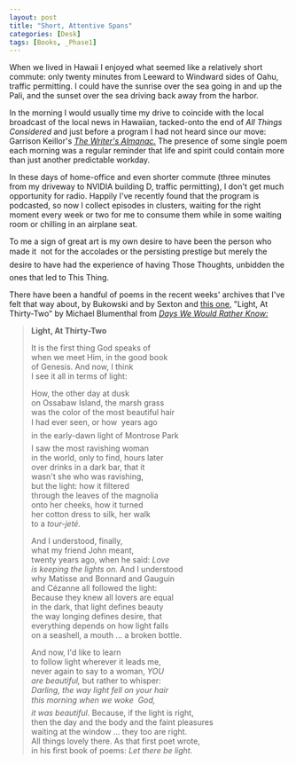 ```yaml
---
layout: post
title: "Short, Attentive Spans"
categories: [Desk]
tags: [Books, _Phase1]
---
```

When we lived in Hawaii I enjoyed what seemed like a relatively short commute: only twenty minutes from Leeward to Windward sides of Oahu, traffic permitting. I could have the sunrise over the sea going in and up the Pali, and the sunset over the sea driving back away from the harbor.

In the morning I would usually time my drive to coincide with the local broadcast of the local news in Hawaiian, tacked-onto the end of <i>All Things Considered</i> and just before a program I had not heard since our move: Garrison Keillor's <a href="http://writersalmanac.publicradio.org/"><i>The Writer's Almanac.</i></a> The presence of some single poem each morning was a regular reminder that life and spirit could contain more than just another predictable workday.

<!--more-->

In these days of home-office and even shorter commute (three minutes from my driveway to NVIDIA building D, traffic permitting), I don't get much opportunity for radio. Happily I've recently found that the program is podcasted, so now I collect episodes in clusters, waiting for the right moment every week or two for me to consume them while in some waiting room or chilling in an airplane seat.

To me a sign of great art is my own desire to have been the person who made it &#151; not for the accolades or the persisting prestige but merely the desire to have had the experience of having Those Thoughts, unbidden &#151; the ones that led to This Thing.

There have been a handful of poems in the recent weeks' archives that I've felt that way about, by Bukowski and by Sexton and <a href="http://writersalmanac.publicradio.org/programs/2006/07/24/">this one,</a> "Light, At Thirty-Two" by Michael Blumenthal from <a href="http://www.pleasureboatstudio.com/orders.html"><i>Days We Would Rather Know:</i></a>

<blockquote><b>Light, At Thirty-Two</b>

It is the first thing God speaks of<br />when we meet Him, in the good book<br />of Genesis. And now, I think<br />I see it all in terms of light:

How, the other day at dusk<br />on Ossabaw Island, the marsh grass<br />was the color of the most beautiful hair<br />I had ever seen, or how &#151; years ago<br />in the early-dawn light of Montrose Park &#151;<br />I saw the most ravishing woman<br />in the world, only to find, hours later<br />over drinks in a dark bar, that it<br />wasn't she who was ravishing,<br />but the light: how it filtered<br />through the leaves of the magnolia<br />onto her cheeks, how it turned<br />her cotton dress to silk, her walk<br />to a <i>tour-jet&eacute;.</i>

And I understood, finally,<br />what my friend John meant,<br />twenty years ago, when he said: <i>Love<br />is keeping the lights on.</i> And I understood<br />why Matisse and Bonnard and Gauguin<br />and C&eacute;zanne all followed the light:<br />Because they knew all lovers are equal<br />in the dark, that light defines beauty<br />the way longing defines desire, that<br />everything depends on how light falls<br />on a seashell, a mouth ... a broken bottle.

And now, I'd like to learn<br />to follow light wherever it leads me,<br />never again to say to a woman, <i>YOU<br />are beautiful,</i> but rather to whisper:<br /><i>Darling, the way light fell on your hair<br />this morning when we woke &#151; God,<br />it was beautiful.</i> Because, if the light is right,<br />then the day and the body and the faint pleasures<br />waiting at the window ... they too are right.<br />All things lovely there. As that first poet wrote,<br />in his first book of poems: <i>Let there be light.</i>
</blockqote>


